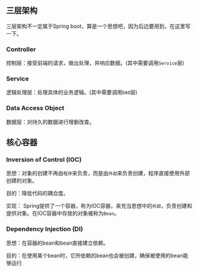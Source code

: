 ## 三层架构
三层架构不一定属于Spring boot，算是一个思想吧，因为后边要用到，在这里写一下。

### Controller
控制层：接受前端的请求，做出处理，并响应数据。(其中需要调用`Service`层)

### Service
逻辑处理层：处理具体的业务逻辑。(其中需要调用`DAO`层)

### Data Access Object
数据层：对持久的数据进行增删改查。

## 核心容器
### Inversion of Control (IOC) 
思想：对象的创建不再由`程序`来负责，而是由`外部`来负责创建，程序直接使用外部创建的对象。

目的：降低代码的耦合度。

实现： Spring提供了一个容器，称为IOC容器，来充当思想中的`外部`，负责创建和提供对象。在IOC容器中存放的对象被称为`Bean`。

### Dependency Injection (DI)
思想：在容器的bean和bean直接建立依赖。

目的：在使用某个bean时，它所依赖的bean也会被创建，确保被使用的bean能够运行